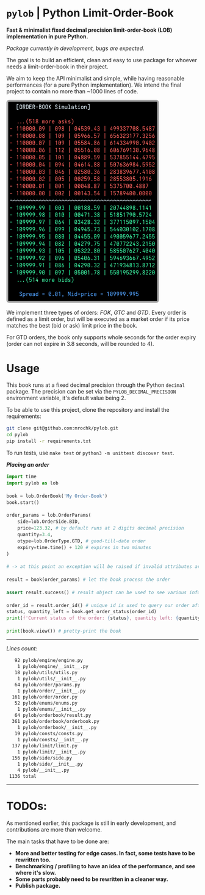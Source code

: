# `pylob` | Python Limit-Order-Book
**Fast &amp; minimalist fixed decimal precision limit-order-book (LOB) implementation in pure Python.**

*Package currently in development, bugs are expected.*

The goal is to build an efficient, clean and easy to use package for whoever needs a limit-order-book in their project. 

We aim to keep the API minimalist and simple, while having reasonable performances (for a pure Python implementation). We intend the final project to contain no more than ~1000 lines of code.

<img src="ss.png" width=400>

We implement three types of orders: *FOK*, *GTC* and *GTD*. Every order is defined as a limit order, but will be executed as a market order if its price matches the best (bid or ask) limit price in the book.

For GTD orders, the book only supports whole seconds for the order expiry (order can not expire in 3.8 seconds, will be rounded to 4). 

# Usage

This book runs at a fixed decimal precision through the Python `decimal` package. The precision can be set via the `PYLOB_DECIMAL_PRECISION` environment variable, it's default value being 2.

To be able to use this project, clone the repository and install the requirements: 
```bash
git clone git@github.com:mrochk/pylob.git
cd pylob
pip install -r requirements.txt
```

To run tests, use `make test` or `python3 -m unittest discover test`.

***Placing an order***
```python
import time
import pylob as lob

book = lob.OrderBook('My Order-Book')
book.start()

order_params = lob.OrderParams(
    side=lob.OrderSide.BID,
    price=123.32, # by default runs at 2 digits decimal precision
    quantity=3.4,
    otype=lob.OrderType.GTD, # good-till-date order
    expiry=time.time() + 120 # expires in two minutes
)

# -> at this point an exception will be raised if invalid attributes are provided

result = book(order_params) # let the book process the order

assert result.success() # result object can be used to see various infos about the order execution

order_id = result.order_id() # unique id is used to query our order after it's been placed
status, quantity_left = book.get_order_status(order_id)
print(f'Current status of the order: {status}, quantity left: {quantity_left}.')

print(book.view()) # pretty-print the book
```

***

*Lines count:*
```
   92 pylob/engine/engine.py
    1 pylob/engine/__init__.py
   18 pylob/utils/utils.py
    1 pylob/utils/__init__.py
   64 pylob/order/params.py
    1 pylob/order/__init__.py
  161 pylob/order/order.py
   52 pylob/enums/enums.py
    1 pylob/enums/__init__.py
   64 pylob/orderbook/result.py
  361 pylob/orderbook/orderbook.py
    1 pylob/orderbook/__init__.py
   19 pylob/consts/consts.py
    1 pylob/consts/__init__.py
  137 pylob/limit/limit.py
    1 pylob/limit/__init__.py
  156 pylob/side/side.py
    1 pylob/side/__init__.py
    4 pylob/__init__.py
 1136 total
```

***

# TODOs:

As mentioned earlier, this package is still in early development, and contributions are more than welcome.

The main tasks that have to be done are:
- **More and better testing for edge cases. In fact, some tests have to be rewritten too.**
- **Benchmarking / profiling to have an idea of the performance, and see where it's slow.**
- **Some parts probably need to be rewritten in a cleaner way.**
- **Publish package.**